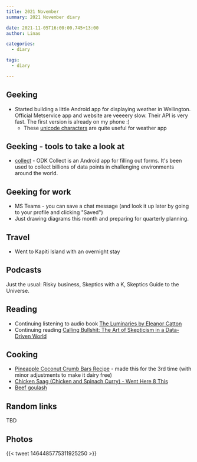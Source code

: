 ```yaml
---
title: 2021 November
summary: 2021 November diary

date: 2021-11-05T16:00:00.745+13:00
author: Linas

categories:
  - diary

tags:
  - diary

---
```


## Geeking

* Started building a little Android app for displaying weather in Wellington. Official Metservice app and website are veeeery slow. Their API is very fast. The first version is already on my phone :)
  * These [unicode characters](https://www.alt-codes.net/weather-symbols.php) are quite useful for weather app
 

## Geeking - tools to take a look at

* [collect](https://github.com/getodk/collect) - ODK Collect is an Android app for filling out forms. It's been used to collect billions of data points in challenging environments around the world.

## Geeking for work

* MS Teams - you can save a chat message (and look it up later by going to your profile and clicking "Saved") 
* Just drawing diagrams this month and preparing for quarterly planning.

## Travel

* Went to Kapiti Island with an overnight stay
 
## Podcasts

Just the usual: Risky business, Skeptics with a K, Skeptics Guide to the Universe. 

## Reading

* Continuing listening to audio book [The Luminaries by Eleanor Catton](https://www.goodreads.com/book/show/17333230-the-luminaries)
* Continuing reading [Calling Bullshit: The Art of Skepticism in a Data-Driven World](https://www.goodreads.com/book/show/48889983-calling-bullshit) 

## Cooking

* [Pineapple Coconut Crumb Bars Recipe](https://www.crunchycreamysweet.com/pineapple-coconut-crumb-bars/) - made this for the 3rd time (with minor adjustments to make it dairy free)
* [Chicken Saag (Chicken and Spinach Curry) - Went Here 8 This](https://www.wenthere8this.com/chicken-saag/)
* [Beef goulash](https://www.bbcgoodfood.com/recipes/beef-goulash)

## Random links

TBD
 
## Photos

{{< tweet 1464485775311925250 >}}

